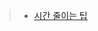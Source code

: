 >* [시간 줄이는 팁](https://github.com/dpudpu/TIL/blob/master/algorithm/docs/%EC%8B%9C%EA%B0%84%EC%B4%88%EA%B3%BC%EB%A5%BC%20%EC%A4%84%EC%9D%B4%EB%8A%94%20%EB%B0%A9%EB%B2%95.md)
